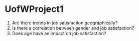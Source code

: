 # UofWProject1

1.	Are there trends in job satisfaction geographically?
2.	Is there a correlation between gender and job satisfaction?
3.	Does age have an impact on job satisfaction?
